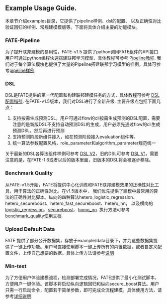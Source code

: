 ## Example Usage Guide.

本章节介绍examples目录，它提供了pipeline样例、dsl的配置、
以及正确性对比验证回归的样例、常规建模模版等。下面将具体介绍主要的功能模块。


### FATE-Pipeline

为了提升联邦建模的易用性，FATE-v1.5 提供了python调用FATE组件的API接口.
用户可通过python编程快速搭建联邦学习模型，具体教程可参考 [Pipeline教程](../python/fate_client/pipeline/README.rst).
我们对于每个算法模块也提供了大量的Pipeline搭建联邦学习模型的样例，具体可参考[pipeline样例](./pipeline).


### DSL 

DSL是FATE提供的第一代配置和构建联邦建模任务的方式，具体教程可参考 [DSL配置指引](../doc/dsl_conf_v2_setting_guide.rst).
在FATE-v1.5版本，我们对DSL进行了全新升级. 主要升级点包括下面几点：

1. 支持按需生成预测DSL，用户可通过flow的cli按需生成预测的DSL配置，需要注意的是新版DSL不支持自动预测DSL的生成，用户必须先通过flow的cli生成预测DSL，然后再进行预测
2. 支持预测阶段新组件接入，如在预测阶段接入evaluation组件等。
3. 统一算法参数配置风格，role_parameter和algorithm_parameter规范统一

关于最新的DSL各算法组件样例可参考 [DSL V2](./dsl/v2)，旧的DSL可参考 [DSL V1](./dsl/v1)，需要注意的是，在FATE-1.6或者以后的版本里面，旧版本的DSL将会被逐步移除。


### Benchmark Quality

从FATE-v1.5开始，FATE将提供中心化训练和FATE联邦建模效果的正确性对比工具，用于算法的正确性对比。在v1.5版本中，
我们优先提供了建模中最常用的算法的正确性对比脚本。纵向的四种算法hetero_logistic_regression、hetero_secureboost、hetero_fast_secureboost、hetero_nn，
以及横向的[logistic_regression](./benchmark_quality/homo_lr)、[secureboost](./benchmark_quality/homo_lr)、[homo_nn](./benchmark_quality/homo_nn). 
执行方法可参考[benchmark_quality使用文档](../python/fate_test)


### Upload Default Data

FATE 提供了部分公开数据集，存放于example/data目录下，并为这些数据集提供了一键上传功能。用户可直接使用脚本一键上传所有的内置数据，或者自定义配置文件，上传自己想要的数据。具体上传方法请参考[说明](./scripts/README.rst)

### Min-test

为了方便用户体验建模流程，检测部署完成情况，FATE提供了最小化测试脚本，方便用户一键体验。该脚本将启动纵向逻辑回归和纵向secure_boost算法。用户只需一行启动命令，配置若干简单参数，即可完成全流程建模。具体使用方法，请参考[详细说明](./min_test_task/README.rst)